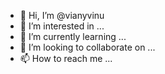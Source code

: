- 👋 Hi, I’m @vianyvinu
- 👀 I’m interested in ...
- 🌱 I’m currently learning ...
- 💞️ I’m looking to collaborate on ...
- 📫 How to reach me ...

<!---
vianyvinu/vianyvinu is a ✨ special ✨ repository because its `README.md` (this file) appears on your GitHub profile.
You can click the Preview link to take a look at your changes.
--->
